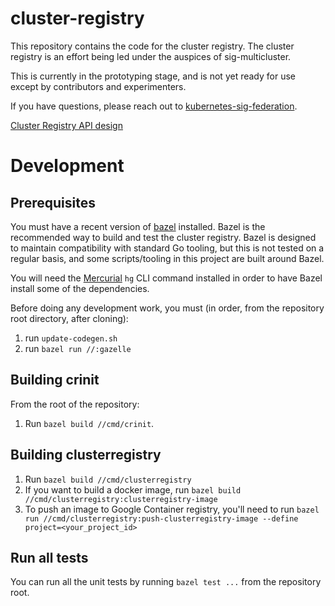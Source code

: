 # cluster-registry

This repository contains the code for the cluster registry. The cluster registry
is an effort being led under the auspices of sig-multicluster.

This is currently in the prototyping stage, and is not yet ready for use except
by contributors and experimenters.

If you have questions, please reach out to
[kubernetes-sig-federation](https://groups.google.com/forum/#!forum/kubernetes-sig-federation).

[Cluster Registry API
design](https://docs.google.com/document/d/1Oi9EO3Jwtp69obakl-9YpLkP764GZzsz95XJlX1a960/edit)

# Development

## Prerequisites

You must have a recent version of [bazel](https://bazel.io) installed. Bazel is
the recommended way to build and test the cluster registry. Bazel is designed to
maintain compatibility with standard Go tooling, but this is not tested on a
regular basis, and some scripts/tooling in this project are built around Bazel.

You will need the [Mercurial](https://www.mercurial-scm.org/) `hg` CLI command
installed in order to have Bazel install some of the dependencies.

Before doing any development work, you must (in order, from the repository root
directory, after cloning):

1.  run `update-codegen.sh`
1.  run `bazel run //:gazelle`

## Building crinit

From the root of the repository:

1.  Run `bazel build //cmd/crinit`.

## Building clusterregistry

1.  Run `bazel build //cmd/clusterregistry`
1.  If you want to build a docker image, run `bazel build
    //cmd/clusterregistry:clusterregistry-image`
1.  To push an image to Google Container registry, you'll need to run `bazel run
    //cmd/clusterregistry:push-clusterregistry-image --define project=<your_project_id>`

## Run all tests

You can run all the unit tests by running `bazel test ...` from the repository
root.
